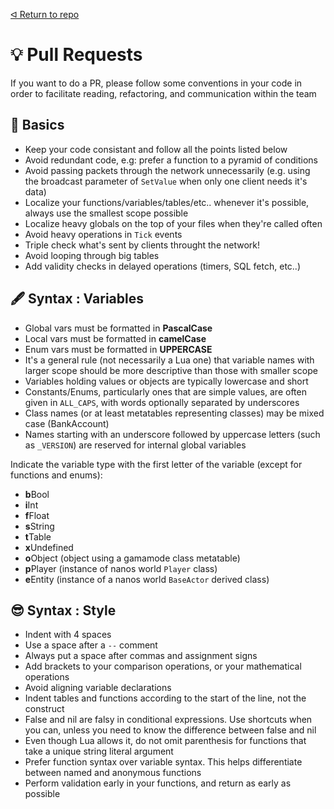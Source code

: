 [ᐊ Return to repo](https://github.com/Timmy-the-nobody/WebUI3d2d)

# 💡 Pull Requests
If you want to do a PR, please follow some conventions in your code in order to facilitate reading, refactoring, and communication within the team

## 📙 Basics

* Keep your code consistant and follow all the points listed below
* Avoid redundant code, e.g: prefer a function to a pyramid of conditions
* Avoid passing packets through the network unnecessarily (e.g. using the broadcast parameter of `SetValue` when only one client needs it's data)
* Localize your functions/variables/tables/etc.. whenever it's possible, always use the smallest scope possible
* Localize heavy globals on the top of your files when they're called often
* Avoid heavy operations in `Tick` events
* Triple check what's sent by clients throught the network!
* Avoid looping through big tables
* Add validity checks in delayed operations (timers, SQL fetch, etc..)

## 🖋️ Syntax : Variables

* Global vars must be formatted in **PascalCase**
* Local vars must be formatted in **camelCase**
* Enum vars must be formatted in **UPPERCASE**
* It's a general rule (not necessarily a Lua one) that variable names with larger scope should be more descriptive than those with smaller scope
* Variables holding values or objects are typically lowercase and short
* Constants/Enums, particularly ones that are simple values, are often given in `ALL_CAPS`, with words optionally separated by underscores 
* Class names (or at least metatables representing classes) may be mixed case (BankAccount)
* Names starting with an underscore followed by uppercase letters (such as `_VERSION`) are reserved for internal global variables

Indicate the variable type with the first letter of the variable (except for functions and enums):

* **b**Bool
* **i**Int
* **f**Float
* **s**String
* **t**Table
* **x**Undefined
* **o**Object (object using a gamamode class metatable)
* **p**Player (instance of nanos world `Player` class)
* **e**Entity (instance of a nanos world `BaseActor` derived class)

## 😎 Syntax : Style
* Indent with 4 spaces
* Use a space after a `--` comment
* Always put a space after commas and assignment signs
* Add brackets to your comparison operations, or your mathematical operations
* Avoid aligning variable declarations
* Indent tables and functions according to the start of the line, not the construct
* False and nil are falsy in conditional expressions. Use shortcuts when you can, unless you need to know the difference between false and nil
* Even though Lua allows it, do not omit parenthesis for functions that take a unique string literal argument
* Prefer function syntax over variable syntax. This helps differentiate between named and anonymous functions
* Perform validation early in your functions, and return as early as possible
